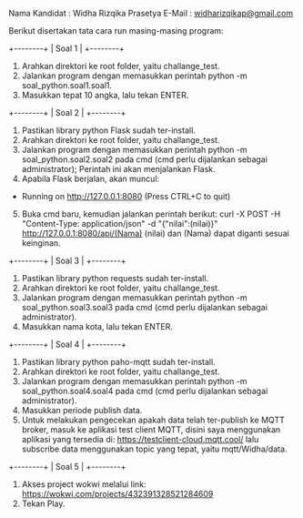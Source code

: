 Nama Kandidat   : Widha Rizqika Prasetya
E-Mail          : widharizqikap@gmail.com

Berikut disertakan tata cara run masing-masing program:

+--------+
| Soal 1 |
+--------+

1. Arahkan direktori ke root folder, yaitu challange_test.
2. Jalankan program dengan memasukkan perintah python -m soal_python.soal1.soal1.
3. Masukkan tepat 10 angka, lalu tekan ENTER.

+--------+
| Soal 2 |
+--------+

1. Pastikan library python Flask sudah ter-install.
2. Arahkan direktori ke root folder, yaitu challange_test.
3. Jalankan program dengan memasukkan perintah python -m soal_python.soal2.soal2 pada cmd (cmd perlu dijalankan sebagai administrator); Perintah ini akan menjalankan Flask.
4. Apabila Flask berjalan, akan muncul:
 * Running on http://127.0.0.1:8080 (Press CTRL+C to quit)
5. Buka cmd baru, kemudian jalankan perintah berikut:
curl -X POST -H "Content-Type: application/json" -d "{\"nilai\":(nilai)}" http://127.0.0.1:8080/api/(Nama)
(nilai) dan (Nama) dapat diganti sesuai keinginan.

+--------+
| Soal 3 |
+--------+

1. Pastikan library python requests sudah ter-install.
2. Arahkan direktori ke root folder, yaitu challange_test.
3. Jalankan program dengan memasukkan perintah python -m soal_python.soal3.soal3 pada cmd (cmd perlu dijalankan sebagai administrator).
4. Masukkan nama kota, lalu tekan ENTER.

+--------+
| Soal 4 |
+--------+

1. Pastikan library python paho-mqtt sudah ter-install.
2. Arahkan direktori ke root folder, yaitu challange_test.
3. Jalankan program dengan memasukkan perintah python -m soal_python.soal4.soal4 pada cmd (cmd perlu dijalankan sebagai administrator).
4. Masukkan periode publish data.
5. Untuk melakukan pengecekan apakah data telah ter-publish ke MQTT broker, masuk ke aplikasi test client MQTT, disini saya menggunakan aplikasi yang tersedia di: https://testclient-cloud.mqtt.cool/ lalu subscribe data menggunakan topic yang tepat, yaitu mqtt/Widha/data.

+--------+
| Soal 5 |
+--------+

1. Akses project wokwi melalui link: https://wokwi.com/projects/432391328521284609
2. Tekan Play.
